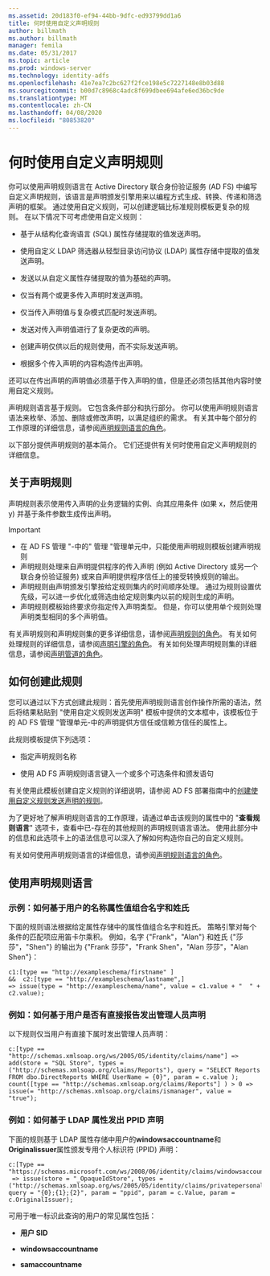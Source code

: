 ```yaml
---
ms.assetid: 20d183f0-ef94-44bb-9dfc-ed93799dd1a6
title: 何时使用自定义声明规则
author: billmath
ms.author: billmath
manager: femila
ms.date: 05/31/2017
ms.topic: article
ms.prod: windows-server
ms.technology: identity-adfs
ms.openlocfilehash: 41e7ea7c2bc627f2fce198e5c7227148e8b03d88
ms.sourcegitcommit: b00d7c8968c4adc8f699dbee694afe6ed36bc9de
ms.translationtype: MT
ms.contentlocale: zh-CN
ms.lasthandoff: 04/08/2020
ms.locfileid: "80853820"
---
```

# <a name="when-to-use-a-custom-claim-rule"></a>何时使用自定义声明规则
你可以使用声明规则语言在 Active Directory 联合身份验证服务 \(AD FS\) 中编写自定义声明规则，该语言是声明颁发引擎用来以编程方式生成、转换、传递和筛选声明的框架。 通过使用自定义规则，可以创建逻辑比标准规则模板更复杂的规则。 在以下情况下可考虑使用自定义规则：  
  
-   基于从结构化查询语言 \(SQL\) 属性存储提取的值发送声明。  
  
-   使用自定义 LDAP 筛选器从轻型目录访问协议 \(LDAP\) 属性存储中提取的值发送声明。  
  
-   发送以从自定义属性存储提取的值为基础的声明。  
  
-   仅当有两个或更多传入声明时发送声明。  
  
-   仅当传入声明值与复杂模式匹配时发送声明。  
  
-   发送对传入声明值进行了复杂更改的声明。  
  
-   创建声明仅供以后的规则使用，而不实际发送声明。  
  
-   根据多个传入声明的内容构造传出声明。  
  
还可以在传出声明的声明值必须基于传入声明的值，但是还必须包括其他内容时使用自定义规则。  
  
声明规则语言基于规则。 它包含条件部分和执行部分。 你可以使用声明规则语言语法来枚举、添加、删除或修改声明，以满足组织的需求。 有关其中每个部分的工作原理的详细信息，请参阅[声明规则语言的角色](The-Role-of-the-Claim-Rule-Language.md)。  
  
以下部分提供声明规则的基本简介。 它们还提供有关何时使用自定义声明规则的详细信息。  
  
## <a name="about-claim-rules"></a>关于声明规则  
声明规则表示使用传入声明的业务逻辑的实例、向其应用条件 \(如果 x，然后使用 y\) 并基于条件参数生成传出声明。  
  
> [!IMPORTANT]  
> -   在 AD FS 管理 "\-中的" 管理 "管理单元中，只能使用声明规则模板创建声明规则  
> -   声明规则处理来自声明提供程序的传入声明 \(例如 Active Directory 或另一个联合身份验证服务\) 或来自声明提供程序信任上的接受转换规则的输出。  
> -   声明规则由声明颁发引擎按给定规则集内的时间顺序处理。 通过为规则设置优先级，可以进一步优化或筛选由给定规则集内以前的规则生成的声明。  
> -   声明规则模板始终要求你指定传入声明类型。 但是，你可以使用单个规则处理声明类型相同的多个声明值。  
  
有关声明规则和声明规则集的更多详细信息，请参阅[声明规则的角色](The-Role-of-Claim-Rules.md)。 有关如何处理规则的详细信息，请参阅[声明引擎的角色](The-Role-of-the-Claims-Engine.md)。 有关如何处理声明规则集的详细信息，请参阅[声明管道的角色](The-Role-of-the-Claims-Pipeline.md)。  
  
## <a name="how-to-create-this-rule"></a>如何创建此规则  
您可以通过以下方式创建此规则：首先使用声明规则语言创作操作所需的语法，然后将结果粘贴到 "使用自定义规则发送声明" 模板中提供的文本框中，该模板位于的 AD FS 管理 "管理单元\-中的声明提供方信任或信赖方信任的属性上。  
  
此规则模板提供下列选项：  
  
-   指定声明规则名称  
  
-   使用 AD FS 声明规则语言键入一个或多个可选条件和颁发语句  
  
有关使用此模板创建自定义规则的详细说明，请参阅 AD FS 部署指南中的[创建使用自定义规则发送声明的规则](https://technet.microsoft.com/library/dd807049.aspx)。  
  
为了更好地了解声明规则语言的工作原理，请通过单击该规则的属性中的 "**查看规则语言**" 选项卡，查看中已\-存在的其他规则的声明规则语言语法。 使用此部分中的信息和此选项卡上的语法信息可以深入了解如何构造你自己的自定义规则。  
  
有关如何使用声明规则语言的详细信息，请参阅[声明规则语言的角色](The-Role-of-the-Claim-Rule-Language.md)。  
  
## <a name="using-the-claim-rule-language"></a>使用声明规则语言  
  
### <a name="example-how-to-combine-first-and-last-names-based-on-a-users-name-attribute-values"></a>示例：如何基于用户的名称属性值组合名字和姓氏  
下面的规则语法根据给定属性存储中的属性值组合名字和姓氏。 策略引擎对每个条件的匹配项应用笛卡尔乘积。 例如，名字 {"Frank"，"Alan"} 和姓氏 {"莎莎"，"Shen"} 的输出为 {"Frank 莎莎"，"Frank Shen"，"Alan 莎莎"，"Alan Shen"}：  
  
```  
c1:[type == "http://exampleschema/firstname" ]  
&&  c2:[type == "http://exampleschema/lastname",]   
=> issue(type = "http://exampleschema/name", value = c1.value + "  " + c2.value);  
```  
  
### <a name="example-how-to-issue-a-manager-claim-based-on-whether-users-have-direct-reports"></a>例如：如何基于用户是否有直接报告发出管理人员声明  
以下规则仅当用户有直接下属时发出管理人员声明：  
  
```  
c:[type == "http://schemas.xmlsoap.org/ws/2005/05/identity/claims/name"] => add(store = "SQL Store", types = ("http://schemas.xmlsoap.org/claims/Reports"), query = "SELECT Reports FROM dbo.DirectReports WHERE UserName = {0}", param = c.value );  
count([type == "http://schemas.xmlsoap.org/claims/Reports"] ) > 0 => issue(= "http://schemas.xmlsoap.org/claims/ismanager", value = "true");  
```  
  
### <a name="example-how-to-issue-a-ppid-claim-based-on-an-ldap-attribute"></a>例如：如何基于 LDAP 属性发出 PPID 声明  
下面的规则基于 LDAP 属性存储中用户的**windowsaccountname**和**Originalissuer**属性颁发专用个人标识符 \(PPID\) 声明：  
  
```  
c:[Type == "https://schemas.microsoft.com/ws/2008/06/identity/claims/windowsaccountname"]  
 => issue(store = "_OpaqueIdStore", types = ("http://schemas.xmlsoap.org/ws/2005/05/identity/claims/privatepersonalidentifier"), query = "{0};{1};{2}", param = "ppid", param = c.Value, param = c.OriginalIssuer);  
```  
  
可用于唯一标识此查询的用户的常见属性包括：  
  
-   **用户 SID**  
  
-   **windowsaccountname**  
  
-   **samaccountname**  
  

